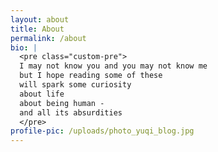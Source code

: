```yaml
---
layout: about
title: About
permalink: /about
bio: |
  <pre class="custom-pre">
  I may not know you and you may not know me
  but I hope reading some of these
  will spark some curiosity
  about life
  about being human -
  and all its absurdities
  </pre>
profile-pic: /uploads/photo_yuqi_blog.jpg
---
```

